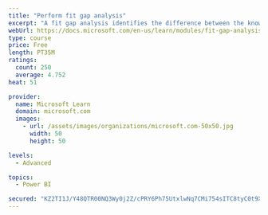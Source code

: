 ```yaml
---
title: "Perform fit gap analysis"
excerpt: "A fit gap analysis identifies the difference between the known requirements and the proposed or current solution. This module covers performing a fit gap analysis."
webUrl: https://docs.microsoft.com/en-us/learn/modules/fit-gap-analysis/
type: course
price: Free
length: PT35M
ratings:
  count: 250
  average: 4.752
heat: 51

provider:
  name: Microsoft Learn
  domain: microsoft.com
  images:
    - url: /assets/images/organizations/microsoft.com-50x50.jpg
      width: 50
      height: 50

levels:
  - Advanced

topics:
  - Power BI

secured: "KZ2TI1J/Y48QTR00NQ3Wy0j2Z/cPRY6Ph75UtxlwNq7CMi754sITC8tyC0t9XqFhI+wJEzcnKnHQ+C8+BCdVliQvlDgsTqwhFZFRh8d5p0TKXeAuPLnqd1CFdronfEJcMXUp2aJBzpY6svJ1y1bRSzOu1Da7FHEjyLhd/t9YlO+M29Koa5nF9BJJ13omVv6aZKI3KiiLQn8DDh5NIrnmnVz8Jeq0sXiCehiy+sazF4DSPxNDPwCVTNBOeURd+62VHhHarBQMAxULUrvRexNUzkAJx+7Kn9w4fdnHPnffoQ6QSKjx5vJm/ei6bxDwGCriyB+vfPsryrJ0KEEJ6JWEYrHKryUEGoda1/l2gJAJZ8v6GHerCcJSE0KzLShhfP6+HVRs+1C2CQE0/yCcqpFboA==;BMm4hUgmFUfOPNVIuQDUwg=="
---
```



